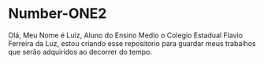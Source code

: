 # Number-ONE2
Olá, Meu Nome é Luiz, Aluno do Ensino Medío o Colegio Estadual Flavio Ferreira da Luz, estou criando esse repositorio para guardar meus trabalhos que serão adquiridos ao decorrer do tempo.
